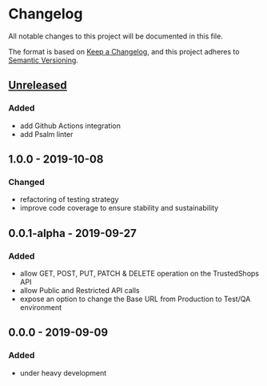 # Changelog
All notable changes to this project will be documented in this file.

The format is based on [Keep a Changelog](https://keepachangelog.com/en/1.0.0/),
and this project adheres to [Semantic Versioning](https://semver.org/spec/v2.0.0.html).

## [Unreleased]
### Added
- add Github Actions integration
- add Psalm linter

## 1.0.0 - 2019-10-08
### Changed
- refactoring of testing strategy
- improve code coverage to ensure stability and sustainability

## 0.0.1-alpha - 2019-09-27
### Added
- allow GET, POST, PUT, PATCH & DELETE operation on the TrustedShops API
- allow Public and Restricted API calls
- expose an option to change the Base URL from Production to Test/QA environment

## 0.0.0 - 2019-09-09
### Added
- under heavy development

[Unreleased]: https://github.com/antistatique/trustedshops-php-sdk/compare/1.0.0...HEAD
